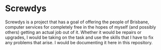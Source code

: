 # Screwdys
Screwdys is a project that has a goal of offering the people of Brisbane, computer services for completely free in the hopes of myself (and possibly others) getting an actual job out of it.  Whether it would be repairs or upgrades, I would be taking on the task and use the skills that I have to fix any problems that arise.
I would be documenting it here in this repository.
